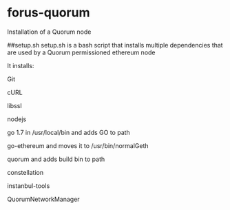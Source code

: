 # forus-quorum
Installation of a Quorum node

##setup.sh
setup.sh is a bash script that installs multiple dependencies that are used by a Quorum permissioned ethereum node

It installs:

Git

cURL

libssl

nodejs

go 1.7 in /usr/local/bin and adds GO to path

go-ethereum and moves it to /usr/bin/normalGeth

quorum and adds build bin to path

constellation

instanbul-tools

QuorumNetworkManager

